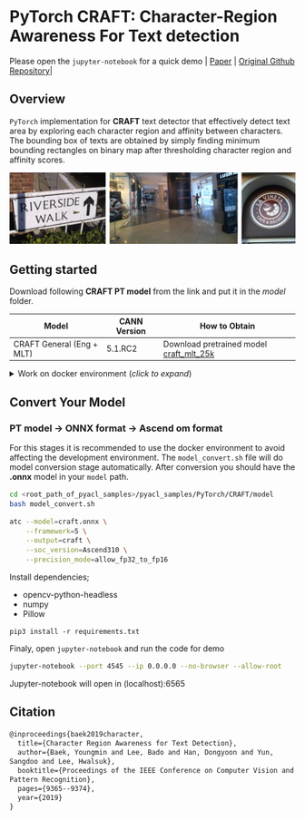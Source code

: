 # PyTorch CRAFT: Character-Region Awareness For Text detection

Please open the `jupyter-notebook` for a quick demo | [Paper](https://arxiv.org/abs/1904.01941) | [Original Github Repository](https://github.com/clovaai/CRAFT-pytorch)|

## Overview

`PyTorch` implementation for **CRAFT** text detector that effectively detect text area by exploring each character region and affinity between characters. The bounding box of texts are obtained by simply finding minimum bounding rectangles on binary map after thresholding character region and affinity scores.

<img width="1000" alt="teaser" src=".../../Common/data/figures/craft_example.gif">

## Getting started

Download following **CRAFT PT model** from the link and put it in the _model_ folder. 

| **Model** | **CANN Version** | **How to Obtain** |
|---|---|---|
| CRAFT General (Eng + MLT) | 5.1.RC2  | Download pretrained model [craft_mlt_25k](https://drive.google.com/file/d/1Jk4eGD7crsqCCg9C9VjCLkMN3ze8kutZ/view)

<details> <summary> Work on docker environment (<i>click to expand</i>)</summary>

Start your docker environment.

```bash
sudo docker run -it -u root --rm --name craft -p 6565:4545 \
--device=/dev/davinci0 \
--device=/dev/davinci_manager \
--device=/dev/devmm_svm \
--device=/dev/hisi_hdc \
-v /usr/local/dcmi:/usr/local/dcmi \
-v /usr/local/bin/npu-smi:/usr/local/bin/npu-smi \
-v /usr/local/Ascend/driver:/usr/local/Ascend/driver \
-v /PATH/pyacl_samples:/workspace/pyacl_samples \
ascendhub.huawei.com/public-ascendhub/infer-modelzoo:22.0.RC2 /bin/bash
```
    
```bash
apt-get update && apt-get install -y --no-install-recommends \
        gcc \
        g++ \
        make \
        cmake \
        zlib1g \
        zlib1g-dev \
        openssl \
        libsqlite3-dev \
        libssl-dev \
        libffi-dev \
        unzip \
        pciutils \
        net-tools \
        libblas-dev \
        gfortran \
        libblas3 \
        libopenblas-dev \
        libbz2-dev \
        build-essential \
        git \
        && \
    apt-get clean && \
    rm -rf /var/lib/apt/lists/*
```

```bash
rm -rf /usr/local/python3.9.2

wget https://www.python.org/ftp/python/3.7.5/Python-3.7.5.tgz --no-check-certificate && \
    tar -zxvf Python-3.7.5.tgz && \
    cd Python-3.7.5 && \
    ./configure --prefix=/usr/local/python3.7.5 --enable-loadable-sqlite-extensions --enable-shared && make -j && make install && \
    cd .. && \
    rm -r -d Python-3.7.5 && rm Python-3.7.5.tgz && \
    export LD_LIBRARY_PATH=/usr/local/python3.7.5/lib:$LD_LIBRARY_PATH && \
    export PATH=/usr/local/python3.7.5/bin:$PATH

pip3 install --upgrade pip
pip3 install attrs numpy decorator sympy cffi pyyaml pathlib2 psutil protobuf scipy requests absl-py jupyter jupyterlab sympy

```

</details>

## Convert Your Model

### PT model -> ONNX format -> Ascend om format

For this stages it is recommended to use the docker environment to avoid affecting the development environment. The `model_convert.sh` file will do model conversion stage automatically. After conversion you should have the **.onnx** model in your `model` path.

```bash
cd <root_path_of_pyacl_samples>/pyacl_samples/PyTorch/CRAFT/model
bash model_convert.sh
```

```bash
atc --model=craft.onnx \
    --framework=5 \
    --output=craft \
    --soc_version=Ascend310 \
    --precision_mode=allow_fp32_to_fp16
```

Install dependencies;
- opencv-python-headless
- numpy
- Pillow

```
pip3 install -r requirements.txt
```

Finaly, open `jupyter-notebook` and run the code for demo

```bash
jupyter-notebook --port 4545 --ip 0.0.0.0 --no-browser --allow-root
```

Jupyter-notebook will open in (localhost):6565

## Citation
```
@inproceedings{baek2019character,
  title={Character Region Awareness for Text Detection},
  author={Baek, Youngmin and Lee, Bado and Han, Dongyoon and Yun, Sangdoo and Lee, Hwalsuk},
  booktitle={Proceedings of the IEEE Conference on Computer Vision and Pattern Recognition},
  pages={9365--9374},
  year={2019}
}
```